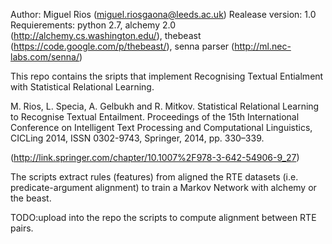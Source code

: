 Author: Miguel Rios (miguel.riosgaona@leeds.ac.uk)
Realease version: 1.0
Requierements: python 2.7, alchemy 2.0 (http://alchemy.cs.washington.edu/), thebeast (https://code.google.com/p/thebeast/), senna parser (http://ml.nec-labs.com/senna/)

This repo contains the sripts that implement Recognising Textual Entialment with Statistical Relational Learning.

M. Rios, L. Specia, A. Gelbukh and R. Mitkov. Statistical Relational Learning to Recognise Textual Entailment. Proceedings of the 15th International Conference on Intelligent Text Processing and Computational Linguistics, CICLing 2014, ISSN 0302-9743, Springer, 2014, pp. 330–339.

(http://link.springer.com/chapter/10.1007%2F978-3-642-54906-9_27)


The scripts extract rules (features) from aligned the RTE datasets (i.e. predicate-argument alignment) to train a Markov Network with alchemy or the beast.

TODO:upload into the repo the scripts to compute alignment between RTE pairs.

